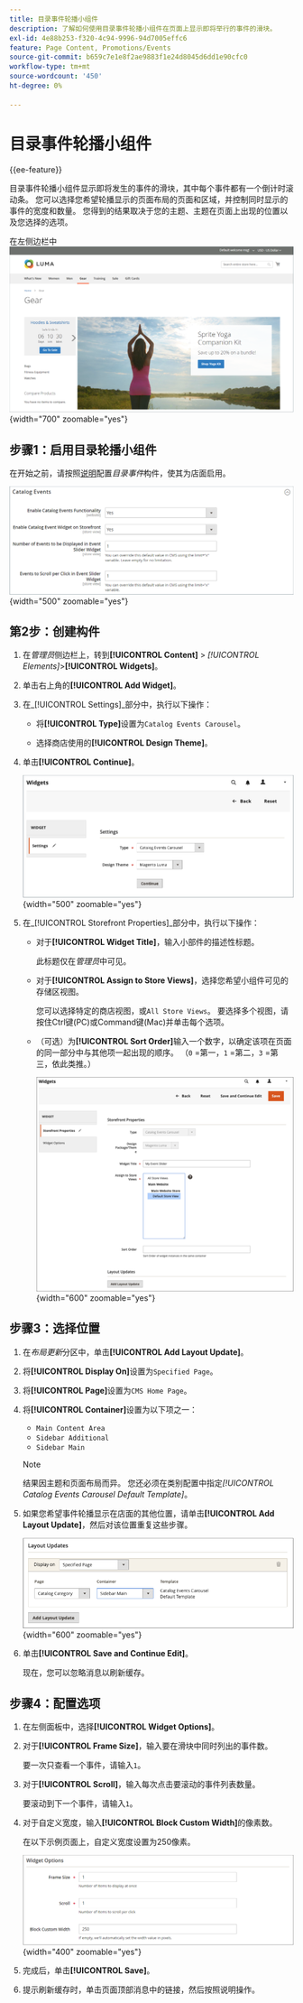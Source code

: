 ```yaml
---
title: 目录事件轮播小组件
description: 了解如何使用目录事件轮播小组件在页面上显示即将举行的事件的滑块。
exl-id: 4e88b253-f320-4c94-9996-94d7005effc6
feature: Page Content, Promotions/Events
source-git-commit: b659c7e1e8f2ae9883f1e24d8045d6dd1e90cfc0
workflow-type: tm+mt
source-wordcount: '450'
ht-degree: 0%

---
```


# 目录事件轮播小组件

{{ee-feature}}

目录事件轮播小组件显示即将发生的事件的滑块，其中每个事件都有一个倒计时滚动条。 您可以选择您希望轮播显示的页面布局的页面和区域，并控制同时显示的事件的宽度和数量。 您得到的结果取决于您的主题、主题在页面上出现的位置以及您选择的选项。

在左侧边栏中![事件轮播](./assets/storefront-event-carousel-sidebar-gear.png){width="700" zoomable="yes"}

## 步骤1：启用目录轮播小组件

在开始之前，请按照[说明](../merchandising-promotions/event-configure.md)配置&#x200B;_目录事件_&#x200B;构件，使其为店面启用。

![目录事件配置](./assets/config-catalog-catalog-events-1.png){width="500" zoomable="yes"}

## 第2步：创建构件

1. 在&#x200B;_管理员_&#x200B;侧边栏上，转到&#x200B;**[!UICONTROL Content]** > _[!UICONTROL Elements]_>**[!UICONTROL Widgets]**。

1. 单击右上角的&#x200B;**[!UICONTROL Add Widget]**。

1. 在&#x200B;_[!UICONTROL Settings]_部分中，执行以下操作：

   - 将&#x200B;**[!UICONTROL Type]**&#x200B;设置为`Catalog Events Carousel`。

   - 选择商店使用的&#x200B;**[!UICONTROL Design Theme]**。

1. 单击&#x200B;**[!UICONTROL Continue]**。

   ![事件轮播的小组件设置](./assets/widget-event-carousel-settings.png){width="500" zoomable="yes"}

1. 在&#x200B;_[!UICONTROL Storefront Properties]_部分中，执行以下操作：

   - 对于&#x200B;**[!UICONTROL Widget Title]**，输入小部件的描述性标题。

     此标题仅在&#x200B;_管理员_&#x200B;中可见。

   - 对于&#x200B;**[!UICONTROL Assign to Store Views]**，选择您希望小组件可见的存储区视图。

     您可以选择特定的商店视图，或`All Store Views`。 要选择多个视图，请按住Ctrl键(PC)或Command键(Mac)并单击每个选项。

   - （可选）为&#x200B;**[!UICONTROL Sort Order]**&#x200B;输入一个数字，以确定该项在页面的同一部分中与其他项一起出现的顺序。 （`0` =第一，`1` =第二，`3` =第三，依此类推。）

     ![小组件店面属性](./assets/widget-event-carousel-storefront-properties.png){width="600" zoomable="yes"}

## 步骤3：选择位置

1. 在&#x200B;_布局更新_&#x200B;分区中，单击&#x200B;**[!UICONTROL Add Layout Update]**。

1. 将&#x200B;**[!UICONTROL Display On]**&#x200B;设置为`Specified Page`。

1. 将&#x200B;**[!UICONTROL Page]**&#x200B;设置为`CMS Home Page`。

1. 将&#x200B;**[!UICONTROL Container]**&#x200B;设置为以下项之一：

   - `Main Content Area`
   - `Sidebar Additional`
   - `Sidebar Main`

   >[!NOTE]
   >
   >结果因主题和页面布局而异。 您还必须在类别配置中指定&#x200B;_[!UICONTROL Catalog Events Carousel Default Template]_。

1. 如果您希望事件轮播显示在店面的其他位置，请单击&#x200B;**[!UICONTROL Add Layout Update]**，然后对该位置重复这些步骤。

   ![布局更新](./assets/widget-event-carousel-layout-updates-catalog-category-sidebar.png){width="600" zoomable="yes"}

1. 单击&#x200B;**[!UICONTROL Save and Continue Edit]**。

   现在，您可以忽略消息以刷新缓存。

## 步骤4：配置选项

1. 在左侧面板中，选择&#x200B;**[!UICONTROL Widget Options]**。

1. 对于&#x200B;**[!UICONTROL Frame Size]**，输入要在滑块中同时列出的事件数。

   要一次只查看一个事件，请输入`1`。

1. 对于&#x200B;**[!UICONTROL Scroll]**，输入每次点击要滚动的事件列表数量。

   要滚动到下一个事件，请输入`1`。

1. 对于自定义宽度，输入&#x200B;**[!UICONTROL Block Custom Width]**&#x200B;的像素数。

   在以下示例页面上，自定义宽度设置为250像素。

   ![自定义宽度构件选项](./assets/widget-options-custom-width.png){width="400" zoomable="yes"}

1. 完成后，单击&#x200B;**[!UICONTROL Save]**。

1. 提示刷新缓存时，单击页面顶部消息中的链接，然后按照说明操作。
